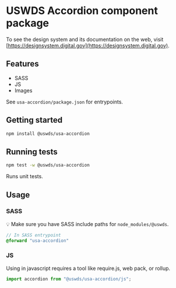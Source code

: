 # USWDS Accordion component package

To see the design system and its documentation on the web, visit [https://designsystem.digital.gov](https://designsystem.digital.gov).

## Features

- SASS
- JS
- Images

See `usa-accordion/package.json` for entrypoints.

## Getting started

```bash
npm install @uswds/usa-accordion
```

## Running tests

```bash
npm test -w @uswds/usa-accordion
```

Runs unit tests.

## Usage

### SASS

💡 Make sure you have SASS include paths for `node_modules/@uswds`.

```scss
// In SASS entrypoint
@forward "usa-accordion"
```

### JS

Using in javascript requires a tool like require.js, web pack, or rollup.

```js
import accordion from "@uswds/usa-accordion/js";
```
